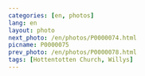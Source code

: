 ```yaml
---
categories: [en, photos]
lang: en
layout: photo
next_photo: /en/photos/P0000074.html
picname: P0000075
prev_photo: /en/photos/P0000078.html
tags: [Hottentotten Church, Willys]
---
```

